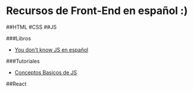 # Recursos de Front-End en español :) 

##HTML
#CSS
##JS

###Libros
- [You don't know JS en español](https://daniel-morales.gitbook.io/javascript-avanzado-en-espanol/chapter1/3-en-ydkjs)

###Tutoriales

- [Conceptos Basicos de JS](https://www.youtube.com/watch?v=ygA5U7Wgsg8&list=PLfWyZ8S-XzecAttp3QU-gBBXvMqEZTQXB)


##React 
